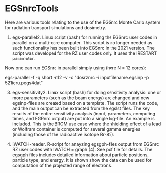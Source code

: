 EGSnrcTools
===========

Here are various tools relating to the use of the EGSnrc Monte Carlo system for radiation transport simulations and dosimetry.

1. egs-parallel2. Linux script (bash) for running the EGSnrc user codes in parallel on a multi-core computer. 
This script is no longer needed as such functionality has been built into EGSnrc in the 2021 version.
The script was developed for the RZ user codes only. It uses the IRESTART parameter.

Now one can run EGSnrc in parallel simply using (here N = 12 cores):

egs-parallel -f -q short -n12 -v -c "dosrznrc -i inputfilename.egsinp -p 521icru.pegs4dat" 


3. egs-sensitivity2. Linux script (bash) for doing sensitivity analysis: one or more parameters (such as the beam energy) are changed and 
new egsinp-files are created based on a template. The script runs the code, and the main output can be extracted from the 
egslst files. The key results of the entire sensitivity analysis (input, parameters, computing times, and EGRnrc output) 
are put into a single log-file. An example is included. This is the BROM use case where the shielding effect of a lead
or Wolfram container is computed for several gamma energies (including those of the radioactive isotope Br-82).

4. IWATCH-reader. R-script for anayzing egsgph-files output from EGSnrc RZ user codes with IWATCH = graph (4). See pdf file for details.
The egsgph files includes detailed information about particle positions, particle type, and energy. It is shown show the
data can be used for computation of the projected range of electrons.
